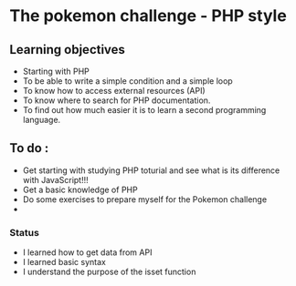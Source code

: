 

# The pokemon challenge - PHP style

## Learning objectives
* Starting with PHP
* To be able to write a simple condition and a simple loop
* To know how to access external resources (API)
* To know where to search for PHP documentation.
* To find out how much easier it is to learn a second programming language.

## To do :
* Get starting with studying PHP toturial and see what is its difference with JavaScript!!!
* Get a basic knowledge of PHP
* Do some exercises to prepare myself for the Pokemon challenge
* 
### Status
* I learned how to get data from API
* I learned basic syntax
* I understand the purpose of the isset function

 


